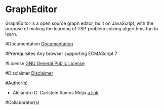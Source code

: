 # GraphEditor
GraphEditor is a open source graph editor, built on JavaScript, with the purpose of making 
the learning of TSP-problem solving algorithms fun to learn.

#Documentation
[Documentation](documetation/DOCUMENTATION.md)

#Prerequisites
Any browser supporting ECMAScript 7

#License
[GNU General Public License](LICENSE.md)

#Disclaimer
[Disclaimer](DISCLAIMER.md)

#Author(s)
- Alejandro G. Carlstein Ramos Mejia [a link](http://www.acarlstein.com)

#Collaborator(s)